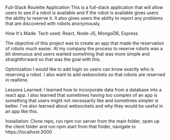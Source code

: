 Full-Stack Roulette Application This is a full-stack application that will allow users to see if a robot is available and if the robot is available gives users the ability to reserve it. It also gives users the ability to report any problems that are discovered with robots anonymously.

How It's Made: Tech used: React, Node-JS, MongoDB, Express 

The objective of this project was to create an app that made the reservation of robots much easier. At my company the process to reserve robots was a bit strenuous and users wanted something that was more simple and straightforward so that was the goal with this.

Optimization I would like to add login so users can know exactly who is reserving a robot. I also want to add websockets so that robots are reserved in realtime.

Lessons Learned: I learned how to incorporate data from a database into a react app. I also learned that sometimes having too complex of an app is something that users might not necessarily like and sometimes simpler is better. I've also learned about websockets and why they would be useful in an app like this.

Installation: Clone repo, run npm run server from the main folder, open up the client folder and run npm start from that folder, navigate to https://localhost:3000

